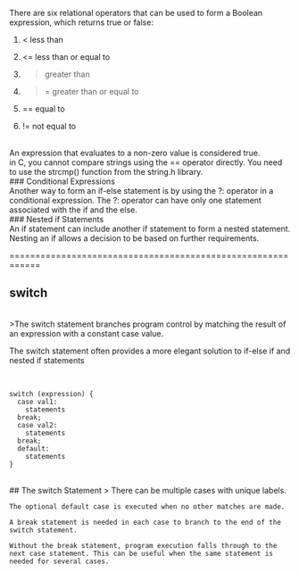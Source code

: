 
There are six relational operators that can be used to form a Boolean expression, which returns true or false:
<br>

1. <    less than

2. <=  less than or equal to

3. >    greater than

4. >=  greater than or equal to

5. ==  equal to

6. !=   not equal to


<br>
An expression that evaluates to a non-zero value is considered true.

<br>
in C, you cannot compare strings using the == operator directly. You need to use the strcmp() function from the string.h library.<br>
### Conditional Expressions 
<br>
Another way to form an if-else statement is by using the ?: operator in a conditional expression. The ?: operator can have only one statement associated with the if and the else.

<br>
### Nested if Statements <br>
An if statement can include another if statement to form a nested statement. Nesting an if allows a decision to be based on further requirements. 

============================================================

## switch

<br>
>The switch statement branches program control by matching the result of an expression with a constant case value. 

The switch statement often provides a more elegant solution to if-else if and nested if statements

<br>

```
switch (expression) {
  case val1:
    statements
  break;
  case val2:
    statements
  break;
  default:
    statements
}
```
<br>
## The switch Statement 
> There can be multiple cases with unique labels.

    The optional default case is executed when no other matches are made.

    A break statement is needed in each case to branch to the end of the switch statement.

    Without the break statement, program execution falls through to the next case statement. This can be useful when the same statement is needed for several cases.